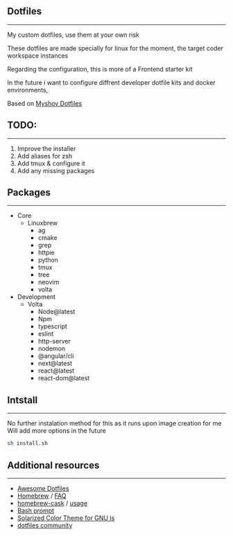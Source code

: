 ## Dotfiles
-------

My custom dotfiles, use them at your own risk

These dotfiles are made specially for linux for the moment, the target coder workspace instances

Regarding the configuration, this is more of a Frontend starter kit

In the future i want to configure diffrent developer dotfile kits and docker environments, 

Based on [Myshov Dotfiles](https://github.com/myshov/dotfiles/blob/master/README.md)


## TODO:
-------
1. Improve the installer 
2. Add aliases for zsh
3. Add tmux & configure it
4. Add any missing packages

## Packages
-------
* Core
    * Linuxbrew
        * ag
        * cmake
        * grep
        * httpie
        * python
        * tmux
        * tree
        * neovim
        * volta
* Development
    * Volta
        * Node@latest
        * Npm
        * typescript
        * eslint
        * http-server
        * nodemon
        * @angular/cli
        * next@latest 
        * react@latest 
        * react-dom@latest

## Intstall
-------
No further instalation method for this as it runs upon image creation for me
Will add more options in the future 

```bash
sh install.sh
```

## Additional resources
-------
* [Awesome Dotfiles](https://github.com/webpro/awesome-dotfiles)
* [Homebrew](http://brew.sh/) / [FAQ](https://github.com/Homebrew/homebrew/wiki/FAQ)
* [homebrew-cask](http://caskroom.io/) / [usage](https://github.com/phinze/homebrew-cask/blob/master/USAGE.md)
* [Bash prompt](http://wiki.archlinux.org/index.php/Color_Bash_Prompt)
* [Solarized Color Theme for GNU ls](https://github.com/seebi/dircolors-solarized)
* [dotfiles community](http://dotfiles.github.io/)
